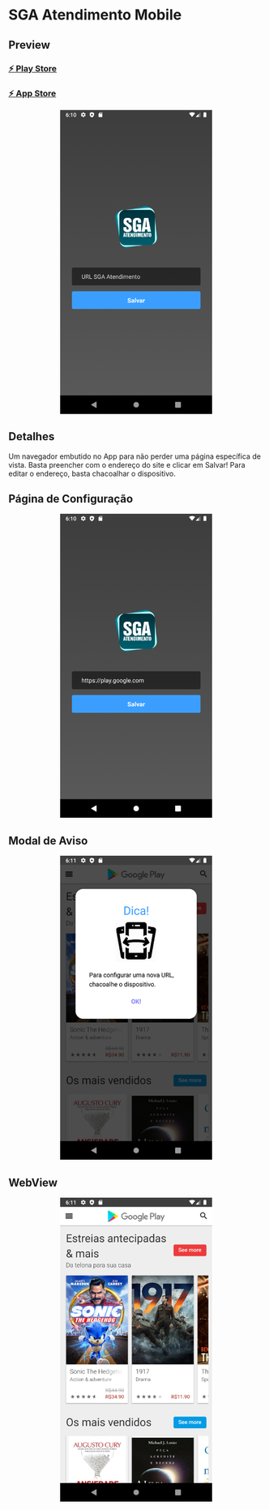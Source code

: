 # SGA Atendimento Mobile

## Preview
### [⚡ Play Store](https://play.google.com/store/apps/details?id=com.campotv.sgaatendimento)
### [⚡️ App Store](https://apps.apple.com/us/app/sga-atendimento/id1538819172)

<p align="center">
  <img src="./assets/01.png" width="300" />
</p>

## Detalhes

Um navegador embutido no App para não perder uma página específica de vista.
Basta preencher com o endereço do site e clicar em Salvar!
Para editar o endereço, basta chacoalhar o dispositivo.

## Página de Configuração

<p align="center">
  <img src="./assets/02.png" width="300" />
</p>

## Modal de Aviso

<p align="center">
  <img src="./assets/03.png" width="300" />
</p>

## WebView

<p align="center">
  <img src="./assets/04.png" width="300" />
</p>